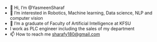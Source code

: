 - 👋 Hi, I’m @YasmeenSharaf
- 👀 I’m interested in Robotics, Machine learning, Data science, NLP and computer vision
- 🌱 I’m a graduate of Faculty of Artificial Intelligence at KFSU
- I work as  PLC engineer including the sales of my department
- 📫 How to reach me sharafy180@gmail.com 

<!---
YasmeenSharaf/YasmeenSharaf is a ✨ special ✨ repository because its `README.md` (this file) appears on your GitHub profile.
You can click the Preview link to take a look at your changes.
--->

